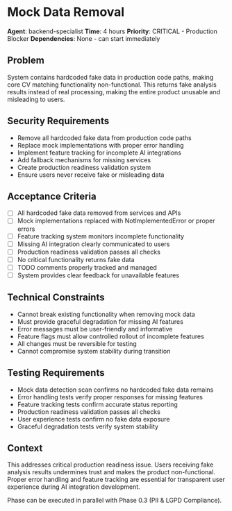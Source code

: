 # Mock Data Removal

**Agent**: backend-specialist
**Time**: 4 hours
**Priority**: CRITICAL - Production Blocker
**Dependencies**: None - can start immediately

## Problem

System contains hardcoded fake data in production code paths, making core CV matching functionality non-functional. This returns fake analysis results instead of real processing, making the entire product unusable and misleading to users.

## Security Requirements

- Remove all hardcoded fake data from production code paths
- Replace mock implementations with proper error handling
- Implement feature tracking for incomplete AI integrations
- Add fallback mechanisms for missing services
- Create production readiness validation system
- Ensure users never receive fake or misleading data

## Acceptance Criteria

- [ ] All hardcoded fake data removed from services and APIs
- [ ] Mock implementations replaced with NotImplementedError or proper errors
- [ ] Feature tracking system monitors incomplete functionality
- [ ] Missing AI integration clearly communicated to users
- [ ] Production readiness validation passes all checks
- [ ] No critical functionality returns fake data
- [ ] TODO comments properly tracked and managed
- [ ] System provides clear feedback for unavailable features

## Technical Constraints

- Cannot break existing functionality when removing mock data
- Must provide graceful degradation for missing AI features
- Error messages must be user-friendly and informative
- Feature flags must allow controlled rollout of incomplete features
- All changes must be reversible for testing
- Cannot compromise system stability during transition

## Testing Requirements

- Mock data detection scan confirms no hardcoded fake data remains
- Error handling tests verify proper responses for missing features
- Feature tracking tests confirm accurate status reporting
- Production readiness validation passes all checks
- User experience tests confirm no fake data exposure
- Graceful degradation tests verify system stability

## Context

This addresses critical production readiness issue. Users receiving fake analysis results undermines trust and makes the product non-functional. Proper error handling and feature tracking are essential for transparent user experience during AI integration development.

Phase can be executed in parallel with Phase 0.3 (PII & LGPD Compliance).